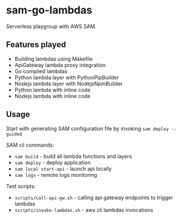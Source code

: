 # sam-go-lambdas

Serverless playgroup with AWS SAM.

## Features played

- Building lambdas using Makefile
- ApiGateway lambda proxy integration
- Go compiled lambdas
- Python lambda layer with PythonPipBuilder
- Nodejs lambda layer with NodejsNpmBuilder
- Python lambda with inline code
- Nodejs lambda with inline code

## Usage

Start with generating SAM configuration file by invoking `sam deploy --guided`

SAM cli commands:

- `sam build` - build all lambda functions and layers
- `sam deploy` - deploy application
- `sam local start-api` - launch api locally
- `sam logs` - remote logs monitoring

Test scripts:

- `scripts/call-api-gw.sh` - calling api gateway endpoints to trigger lambdas
- `scripts/invoke-lambdas.sh` - aws cli lambdas invocations
